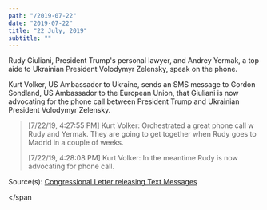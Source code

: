 ```yaml
---
path: "/2019-07-22"
date: "2019-07-22"
title: "22 July, 2019"
subtitle: ""
---
```


Rudy Giuliani, President Trump's personal lawyer, and Andrey Yermak, a top aide to Ukrainian President Volodymyr Zelensky, speak on the phone.

Kurt Volker, US Ambassador to Ukraine, sends an SMS message to Gordon Sondland, US Ambassador to the European Union, that Giuliani is now advocating for the phone call between President Trump and Ukrainian President Volodymyr Zelensky.

> [7/22/19, 4:27:55 PM] Kurt Volker: Orchestrated a great phone call w Rudy and Yermak. They are going to get together when Rudy goes to Madrid in a couple of weeks.
>
> [7/22/19, 4:28:08 PM] Kurt Volker: In the meantime Rudy is now advocating for phone call.

<span class="sources">

Source(s): [Congressional Letter releasing Text Messages](https://assets.documentcloud.org/documents/6452104/Chairmen-Letter-on-State-Departmnent-Texts-10-03.pdf)

</span